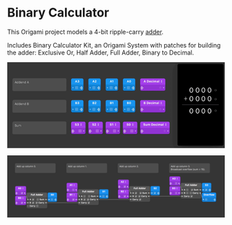 Binary Calculator
====

This Origami project models a 4-bit ripple-carry [adder](https://en.wikipedia.org/wiki/Adder_(electronics)). 

Includes Binary Calculator Kit, an Origami System with patches for building the adder: Exclusive Or, Half Adder, Full Adder, Binary to Decimal.

![Demo](README/demo.gif)

![Circuit](README/circuit.png)

